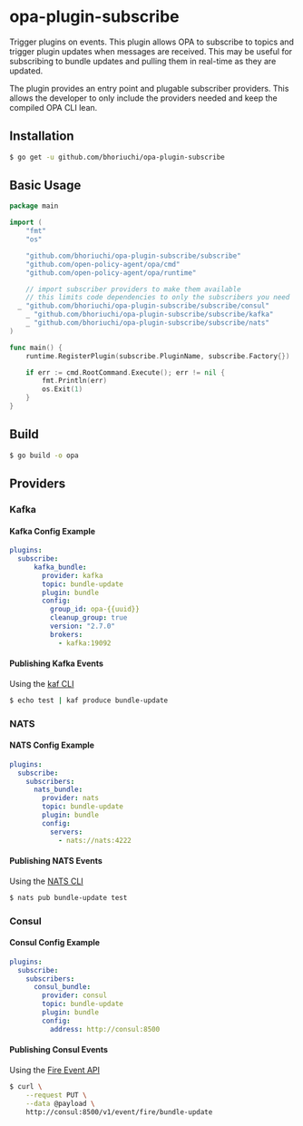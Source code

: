 # opa-plugin-subscribe

Trigger plugins on events. This plugin allows OPA to subscribe to topics and trigger plugin updates when messages are received. This may be useful for subscribing to bundle updates and pulling them in real-time as they are updated.

The plugin provides an entry point and plugable subscriber providers. This allows the developer to only include the providers needed and keep the compiled OPA CLI lean.

## Installation

```sh
$ go get -u github.com/bhoriuchi/opa-plugin-subscribe
```

## Basic Usage
```go
package main

import (
	"fmt"
	"os"

	"github.com/bhoriuchi/opa-plugin-subscribe/subscribe"
	"github.com/open-policy-agent/opa/cmd"
	"github.com/open-policy-agent/opa/runtime"

	// import subscriber providers to make them available
	// this limits code dependencies to only the subscribers you need
  _ "github.com/bhoriuchi/opa-plugin-subscribe/subscribe/consul"
	_ "github.com/bhoriuchi/opa-plugin-subscribe/subscribe/kafka"
	_ "github.com/bhoriuchi/opa-plugin-subscribe/subscribe/nats"
)

func main() {
	runtime.RegisterPlugin(subscribe.PluginName, subscribe.Factory{})

	if err := cmd.RootCommand.Execute(); err != nil {
		fmt.Println(err)
		os.Exit(1)
	}
}

```

## Build
```sh
$ go build -o opa
```

## Providers

### Kafka

#### Kafka Config Example

```yaml
plugins:
  subscribe:
      kafka_bundle:
        provider: kafka
        topic: bundle-update
        plugin: bundle
        config:
          group_id: opa-{{uuid}}
          cleanup_group: true
          version: "2.7.0"
          brokers:
            - kafka:19092
```
#### Publishing Kafka Events

Using the [kaf CLI](https://github.com/birdayz/kaf)

```sh
$ echo test | kaf produce bundle-update
```

### NATS

#### NATS Config Example

```yaml
plugins:
  subscribe:
    subscribers:
      nats_bundle:
        provider: nats
        topic: bundle-update
        plugin: bundle
        config:
          servers:
            - nats://nats:4222
```
#### Publishing NATS Events

Using the [NATS CLI](https://github.com/nats-io/natscli)

```sh
$ nats pub bundle-update test
```

### Consul

#### Consul Config Example

```yaml
plugins:
  subscribe:
    subscribers:
      consul_bundle:
        provider: consul
        topic: bundle-update
        plugin: bundle
        config:
          address: http://consul:8500
```
#### Publishing Consul Events

Using the [Fire Event API](https://www.consul.io/api-docs/event#fire-event)

```sh
$ curl \
    --request PUT \
    --data @payload \
    http://consul:8500/v1/event/fire/bundle-update
```